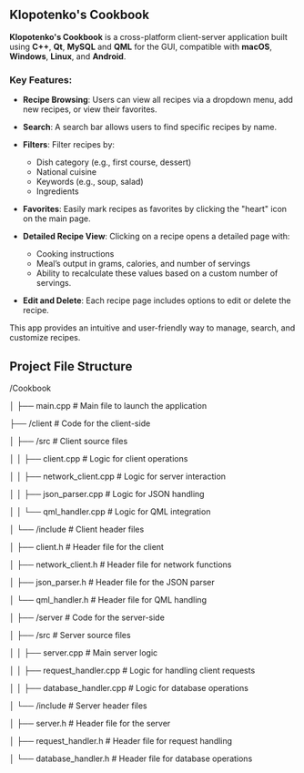 ## Klopotenko's Cookbook

**Klopotenko's Cookbook** is a cross-platform client-server application built using **C++**, **Qt**, **MySQL** and **QML** for the GUI, compatible with **macOS**, **Windows**, **Linux**, and **Android**.

### Key Features:

- **Recipe Browsing**: Users can view all recipes via a dropdown menu, add new recipes, or view their favorites.

- **Search**: A search bar allows users to find specific recipes by name.

- **Filters**: Filter recipes by:
  - Dish category (e.g., first course, dessert)
  - National cuisine
  - Keywords (e.g., soup, salad)
  - Ingredients

- **Favorites**: Easily mark recipes as favorites by clicking the "heart" icon on the main page.

- **Detailed Recipe View**: Clicking on a recipe opens a detailed page with:
  - Cooking instructions
  - Meal’s output in grams, calories, and number of servings
  - Ability to recalculate these values based on a custom number of servings.

- **Edit and Delete**: Each recipe page includes options to edit or delete the recipe.

This app provides an intuitive and user-friendly way to manage, search, and customize recipes.

## Project File Structure

/Cookbook

│   ├── main.cpp                  # Main file to launch the application

├── /client                       # Code for the client-side

│   ├── /src                      # Client source files

│   │   ├── client.cpp            # Logic for client operations

│   │   ├── network_client.cpp     # Logic for server interaction

│   │   ├── json_parser.cpp       # Logic for JSON handling

│   │   └── qml_handler.cpp       # Logic for QML integration


│   └── /include                  # Client header files

│       ├── client.h              # Header file for the client

│       ├── network_client.h       # Header file for network functions

│       ├── json_parser.h         # Header file for the JSON parser

│       └── qml_handler.h         # Header file for QML handling

│
├── /server                       # Code for the server-side

│   ├── /src                      # Server source files

│   │   ├── server.cpp            # Main server logic

│   │   ├── request_handler.cpp    # Logic for handling client requests

│   │   ├── database_handler.cpp    # Logic for database operations

│   └── /include                  # Server header files

│       ├── server.h              # Header file for the server

│       ├── request_handler.h      # Header file for request handling

│       └── database_handler.h      # Header file for database operations

